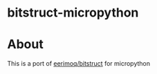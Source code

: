 # bitstruct-micropython

# About
This is a port of [eerimoq/bitstruct](https://github.com/eerimoq/bitstruct) for micropython
